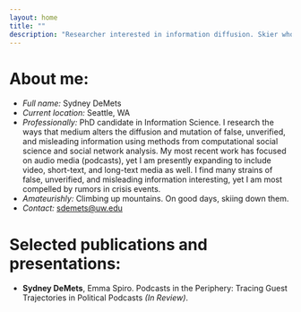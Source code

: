 ```yaml
---
layout: home
title: ""
description: "Researcher interested in information diffusion. Skier who is invested in ending the pink and teal tyranny of outdoor's women clothing."
---
```


# About me:

- *Full name:* Sydney DeMets
- *Current location:* Seattle, WA
- *Professionally:* PhD candidate in Information Science. I research the ways that medium alters the diffusion and mutation of false, unverified, and misleading information using methods from computational social science and social network analysis. My most recent work has focused on audio media (podcasts), yet I am presently expanding to include video, short-text, and long-text media as well. I find many strains of false, unverified, and misleading information interesting, yet I am most compelled by rumors in crisis events. 
- *Amateurishly:* Climbing up mountains. On good days, skiing down them.
- *Contact:* sdemets@uw.edu

# Selected publications and presentations:

- **Sydney DeMets**, Emma Spiro. Podcasts in the Periphery: Tracing Guest Trajectories in Political Podcasts *(In Review)*.
